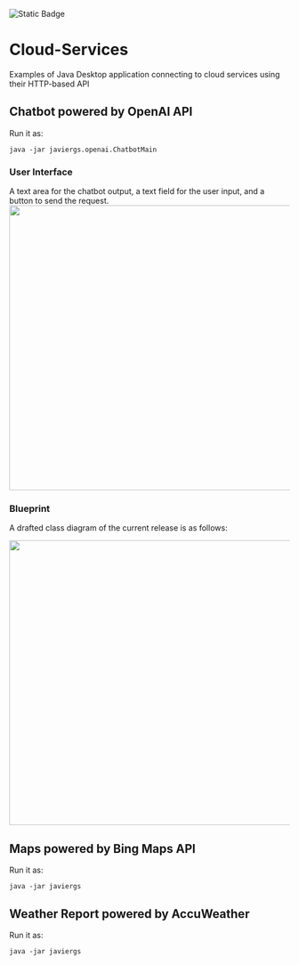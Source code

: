 ![Static Badge](https://img.shields.io/badge/author-javiergs-orange)

# Cloud-Services
Examples of Java Desktop application connecting to cloud services using their HTTP-based API


## Chatbot powered by OpenAI API
Run it as:
```
java -jar javiergs.openai.ChatbotMain
```

### User Interface
A text area for the chatbot output, a text field for the user input, and a button to send the request.
<img width="512" src="https://github.com/CSC308/Cloud-Services/assets/3814755/998616fb-8a7a-462e-820c-f6042e921587">

### Blueprint
A drafted class diagram of the current release is as follows:<br>

<img width="512" src="https://github.com/CSC308/Cloud-Services/assets/3814755/2dfbbe4e-66eb-40b0-8368-54ce54a86ef4">


## Maps powered by Bing Maps API

Run it as:
```
java -jar javiergs
```

## Weather Report powered by AccuWeather

Run it as:
```
java -jar javiergs
```

